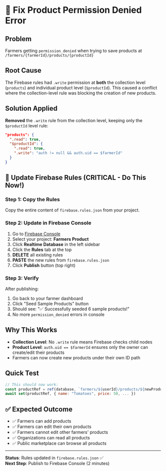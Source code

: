 # 🔧 Fix Product Permission Denied Error

## Problem
Farmers getting `permission_denied` when trying to save products at `/farmers/{farmerId}/products/{productId}`

## Root Cause
The Firebase rules had `.write` permission at **both** the collection level (`products`) and individual product level (`$productId`). This caused a conflict where the collection-level rule was blocking the creation of new products.

## Solution Applied
**Removed** the `.write` rule from the collection level, keeping only the `$productId` level rule:

```json
"products": {
  ".read": true,
  "$productId": {
    ".read": true,
    ".write": "auth != null && auth.uid == $farmerId"
  }
}
```

## 🚀 Update Firebase Rules (CRITICAL - Do This Now!)

### Step 1: Copy the Rules
Copy the entire content of `firebase.rules.json` from your project.

### Step 2: Update in Firebase Console
1. Go to [Firebase Console](https://console.firebase.google.com/)
2. Select your project: **Farmers Product**
3. Click **Realtime Database** in the left sidebar
4. Click the **Rules** tab at the top
5. **DELETE** all existing rules
6. **PASTE** the new rules from `firebase.rules.json`
7. Click **Publish** button (top right)

### Step 3: Verify
After publishing:
1. Go back to your farmer dashboard
2. Click "Seed Sample Products" button
3. Should see: "✅ Successfully seeded 6 sample products!"
4. No more `permission_denied` errors in console

## Why This Works
- **Collection Level**: No `.write` rule means Firebase checks child nodes
- **Product Level**: `auth.uid == $farmerId` ensures only the owner can create/edit their products
- Farmers can now create new products under their own ID path

## Quick Test
```javascript
// This should now work:
const productRef = ref(database, `farmers/${userId}/products/${newProductId}`)
await set(productRef, { name: "Tomatoes", price: 50, ... })
```

## ✅ Expected Outcome
- ✅ Farmers can add products
- ✅ Farmers can edit their own products
- ✅ Farmers cannot edit other farmers' products
- ✅ Organizations can read all products
- ✅ Public marketplace can browse all products

---
**Status**: Rules updated in `firebase.rules.json` ✅  
**Next Step**: Publish to Firebase Console (2 minutes)
